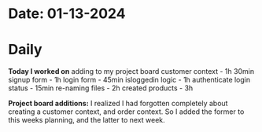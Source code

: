 # Date: 01-13-2024

# Daily

**Today I worked on**
adding to my project board
customer context - 1h 30min
signup form - 1h
login form - 45min
isloggedin logic - 1h
authenticate login status - 15min
re-naming files - 2h
created products - 3h


**Project board additions:** I realized I had forgotten completely about creating a customer context, and order context. So I added the former to this weeks planning, and the latter to next week.